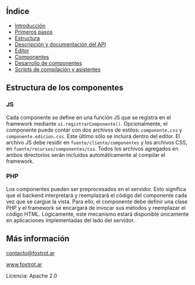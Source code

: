 ## Índice

- [Introducción](../README.md)
- [Primeros pasos](primeros-pasos.md)
- [Estructura](estructura.md)
- [Descripción y documentación del API](api.md)
- [Editor](editor.md)
- [Componentes](componentes.md)
- [Desarrollo de componentes](componentes-estructura.md)
- [Scripts de compilación y asistentes](scripts.md)

## Estructura de los componentes

### JS

Cada componente se define en una función JS que se registra en el framework mediante `ui.registrarComponente()`. Opcionalmente, el componente puede contar con dos archivos de estilos: `componente.css` y `componente.edicion.css`. Este último sólo se incluirá dentro del editor. El archivo JS debe residir en `fuente/cliente/componentes` y los archivos CSS, en `fuente/recursos/componentes/css`. Todos los archivos agregados en ambos directorios serán incluídos automáticamente al compilar el framework.

### PHP

Los componentes pueden ser preprocesados en el servidor. Esto significa que el backend interpretará y reemplazará el código del componente cada vez que se cargue la vista. Para ello, el componente debe definir una clase PHP y el framework se encargará de invocar sus métodos y reemplazar el código HTML. Lógicamente, este mecanismo estará disponible únicamente en aplicaciones implementadas del lado del servidor.

## Más información

contacto@foxtrot.ar

www.foxtrot.ar

Licencia: Apache 2.0
